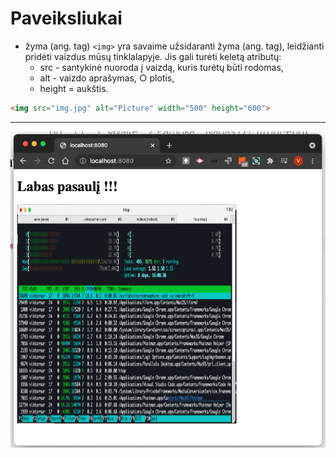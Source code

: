 # Paveiksliukai

* žyma (ang. tag) `<img>` yra savaime užsidaranti žyma (ang. tag), leidžianti pridėti vaizdus mūsų tinklalapyje. Jis gali turėti keletą atributų:
  * src - santykinė nuoroda į vaizdą, kuris turėtų būti rodomas,
  * alt - vaizdo aprašymas, ○ plotis,
  * height = aukštis.

```html
<img src="img.jpg" alt="Picture" width="500" height="600">
```
---
![Html su paveikslu](image/html_htop.png)
